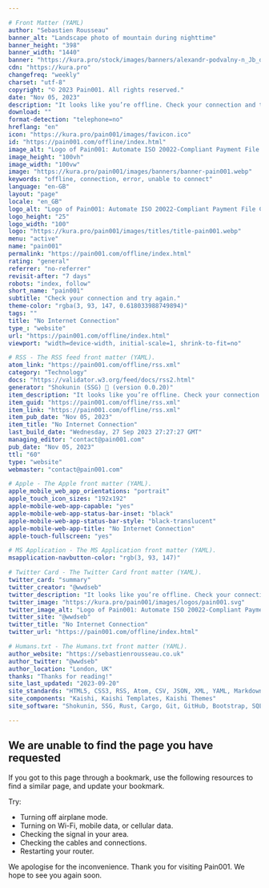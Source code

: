 ```yaml
---

# Front Matter (YAML)
author: "Sebastien Rousseau"
banner_alt: "Landscape photo of mountain during nighttime"
banner_height: "398"
banner_width: "1440"
banner: "https://kura.pro/stock/images/banners/alexandr-podvalny-n_Jb_d8O43Q.webp"
cdn: "https://kura.pro"
changefreq: "weekly"
charset: "utf-8"
copyright: "© 2023 Pain001. All rights reserved."
date: "Nov 05, 2023"
description: "It looks like you’re offline. Check your connection and try again."
download: ""
format-detection: "telephone=no"
hreflang: "en"
icon: "https://kura.pro/pain001/images/favicon.ico"
id: "https://pain001.com/offline/index.html"
image_alt: "Logo of Pain001: Automate ISO 20022-Compliant Payment File Creation"
image_height: "100vh"
image_width: "100vw"
image: "https://kura.pro/pain001/images/banners/banner-pain001.webp"
keywords: "offline, connection, error, unable to connect"
language: "en-GB"
layout: "page"
locale: "en_GB"
logo_alt: "Logo of Pain001: Automate ISO 20022-Compliant Payment File Creation"
logo_height: "25"
logo_width: "100"
logo: "https://kura.pro/pain001/images/titles/title-pain001.webp"
menu: "active"
name: "pain001"
permalink: "https://pain001.com/offline/index.html"
rating: "general"
referrer: "no-referrer"
revisit-after: "7 days"
robots: "index, follow"
short_name: "pain001"
subtitle: "Check your connection and try again."
theme-color: "rgba(3, 93, 147, 0.618033988749894)"
tags: ""
title: "No Internet Connection"
type_: "website"
url: "https://pain001.com/offline/index.html"
viewport: "width=device-width, initial-scale=1, shrink-to-fit=no"

# RSS - The RSS feed front matter (YAML).
atom_link: "https://pain001.com/offline/rss.xml"
category: "Technology"
docs: "https://validator.w3.org/feed/docs/rss2.html"
generator: "Shokunin (SSG) 🦀 (version 0.0.20)"
item_description: "It looks like you’re offline. Check your connection and try again."
item_guid: "https://pain001.com/offline/rss.xml"
item_link: "https://pain001.com/offline/rss.xml"
item_pub_date: "Nov 05, 2023"
item_title: "No Internet Connection"
last_build_date: "Wednesday, 27 Sep 2023 27:27:27 GMT"
managing_editor: "contact@pain001.com"
pub_date: "Nov 05, 2023"
ttl: "60"
type: "website"
webmaster: "contact@pain001.com"

# Apple - The Apple front matter (YAML).
apple_mobile_web_app_orientations: "portrait"
apple_touch_icon_sizes: "192x192"
apple-mobile-web-app-capable: "yes"
apple-mobile-web-app-status-bar-inset: "black"
apple-mobile-web-app-status-bar-style: "black-translucent"
apple-mobile-web-app-title: "No Internet Connection"
apple-touch-fullscreen: "yes"

# MS Application - The MS Application front matter (YAML).
msapplication-navbutton-color: "rgb(3, 93, 147)"

# Twitter Card - The Twitter Card front matter (YAML).
twitter_card: "summary"
twitter_creator: "@wwdseb"
twitter_description: "It looks like you’re offline. Check your connection and try again."
twitter_image: "https://kura.pro/pain001/images/logos/pain001.svg"
twitter_image_alt: "Logo of Pain001: Automate ISO 20022-Compliant Payment File Creation"
twitter_site: "@wwdseb"
twitter_title: "No Internet Connection"
twitter_url: "https://pain001.com/offline/index.html"

# Humans.txt - The Humans.txt front matter (YAML).
author_website: "https://sebastienrousseau.co.uk"
author_twitter: "@wwdseb"
author_location: "London, UK"
thanks: "Thanks for reading!"
site_last_updated: "2023-09-20"
site_standards: "HTML5, CSS3, RSS, Atom, CSV, JSON, XML, YAML, Markdown, TOML, SQLite"
site_components: "Kaishi, Kaishi Templates, Kaishi Themes"
site_software: "Shokunin, SSG, Rust, Cargo, Git, GitHub, Bootstrap, SQLite, VS Code"

---
```


## We are unable to find the page you have requested

If you got to this page through a bookmark, use the following resources to find a similar page, and update your bookmark.

Try:

- Turning off airplane mode.
- Turning on Wi-Fi, mobile data, or cellular data.
- Checking the signal in your area.
- Checking the cables and connections.
- Restarting your router.

We apologise for the inconvenience. Thank you for visiting Pain001. We hope to
see you again soon.
